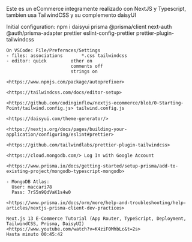 Este es un eCommerce integramente realizado con NextJS y Typescript, tambien usa TailwindCSS y su complemento daisyUI

Initial configuration:
    npm i daisyui prisma @prisma/client next-auth @auth/prisma-adapter prettier eslint-config-prettier prettier-plugin-tailwindcss

    On VSCode: File/Prefernces/Settings
    - files: associations       *.css tailwindcss
    - editor: quick         other on
                            comments off
                            strings on
    
    <https://www.npmjs.com/package/autoprefixer>

    <https://tailwindcss.com/docs/editor-setup>

    <https://github.com/codinginflow/nextjs-ecommerce/blob/0-Starting-Point/tailwind.config.js> tailwind.config.js

    <https://daisyui.com/theme-generator/>

    <https://nextjs.org/docs/pages/building-your-application/configuring/eslint#prettier>

    <https://github.com/tailwindlabs/prettier-plugin-tailwindcss> 

    <https://cloud.mongodb.com/> Log In with Google Account
    
    <https://www.prisma.io/docs/getting-started/setup-prisma/add-to-existing-project/mongodb-typescript-mongodb>

    - MongoDB Atlas:
      User: maccari78
      Pass: 7rS5n9QdVaK1s4w0

    <https://www.prisma.io/docs/orm/more/help-and-troubleshooting/help-articles/nextjs-prisma-client-dev-practices>

    Next.js 13 E-Commerce Tutorial (App Router, TypeScript, Deployment, TailwindCSS, Prisma, DaisyUI)
    <https://www.youtube.com/watch?v=K4ziF0MhbLc&t=2s> 
    Hasta minuto 00:45:42



